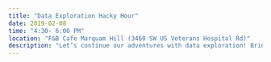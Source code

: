 ```yaml
---
title: "Data Exploration Hacky Hour"
date: 2019-02-08
time: "4:30- 6:00 PM"
location: "F&B Cafe Marquam Hill (3460 SW US Veterans Hospital Rd)"
description: "Let’s continue our adventures with data exploration! Bring a laptop and your dataset and we’ll set you up to explore your data with burro (http://laderast.github.io/burro), which lets you explore aspects of your data and assess possible associations in your data with an easy to use webapp. Or if there’s a public dataset that looks interesting to explore, send us a link (laderast@ohsu.edu) and we’ll set up an app to look at it together and talk about it."
---
```

